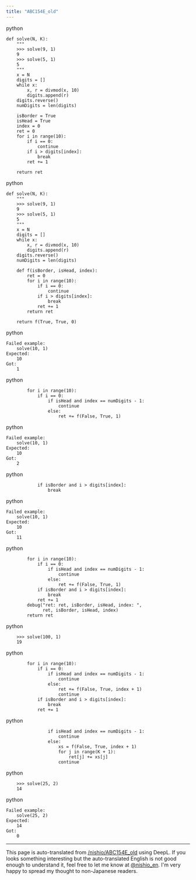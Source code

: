 ```yaml
---
title: "ABC154E_old"
---
```


python

```
def solve(N, K):
    """
    >>> solve(9, 1)
    9
    >>> solve(5, 1)
    5     
    """
    x = N
    digits = []
    while x:
        x, r = divmod(x, 10)
        digits.append(r)
    digits.reverse()
    numDigits = len(digits)

    isBorder = True
    isHead = True
    index = 0
    ret = 0
    for i in range(10):
        if i == 0:
            continue
        if i > digits[index]:
            break
        ret += 1

    return ret
```


python

```
def solve(N, K):
    """
    >>> solve(9, 1)
    9
    >>> solve(5, 1)
    5
    """
    x = N
    digits = []
    while x:
        x, r = divmod(x, 10)
        digits.append(r)
    digits.reverse()
    numDigits = len(digits)

    def f(isBorder, isHead, index):
        ret = 0
        for i in range(10):
            if i == 0:
                continue
            if i > digits[index]:
                break
            ret += 1
        return ret

    return f(True, True, 0)
```


python

```
Failed example:
    solve(10, 1)
Expected:
    10
Got:
    1
```


python

```
        for i in range(10):
            if i == 0:
                if isHead and index == numDigits - 1:
                    continue
                else:
                    ret += f(False, True, 1)
```


python

```
Failed example:
    solve(10, 1)
Expected:
    10
Got:
    2
```


python

```
            if isBorder and i > digits[index]:
                break
```


python

```
Failed example:
    solve(10, 1)
Expected:
    10
Got:
    11
```


python

```
        for i in range(10):
            if i == 0:
                if isHead and index == numDigits - 1:
                    continue
                else:
                    ret += f(False, True, 1)
            if isBorder and i > digits[index]:
                break
            ret += 1
        debug("ret: ret, isBorder, isHead, index: ",
              ret, isBorder, isHead, index)
        return ret
```


python

```
    >>> solve(100, 1)
    19
```


python

```
        for i in range(10):
            if i == 0:
                if isHead and index == numDigits - 1:
                    continue
                else:
                    ret += f(False, True, index + 1)
                    continue
            if isBorder and i > digits[index]:
                break
            ret += 1
```


python

```
                if isHead and index == numDigits - 1:
                    continue
                else:
                    xs = f(False, True, index + 1)
                    for j in range(K + 1):
                        ret[j] += xs[j]
                    continue
```


python

```
    >>> solve(25, 2)
    14
```


python

```
Failed example:
    solve(25, 2)
Expected:
    14
Got:
    0
```



---
This page is auto-translated from [/nishio/ABC154E_old](https://scrapbox.io/nishio/ABC154E_old) using DeepL. If you looks something interesting but the auto-translated English is not good enough to understand it, feel free to let me know at [@nishio_en](https://twitter.com/nishio_en). I'm very happy to spread my thought to non-Japanese readers.